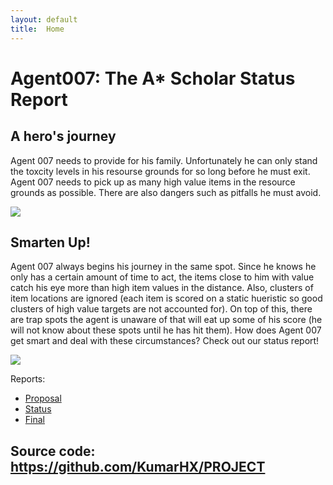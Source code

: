 ```yaml
---
layout: default
title:  Home
---
```



# Agent007: The A* Scholar Status Report

## A hero's journey

Agent 007 needs to provide for his family. Unfortunately he can only stand the toxcity levels in his resourse grounds for so long before he must exit. Agent 007 needs to pick up as many high value items in the resource grounds as possible. There are also  dangers such as pitfalls he must avoid.

<img src="https://lh3.googleusercontent.com/XuGf9Ndr3ncyEUYWABiNNY1QYvMnFNkp7xCIBrmBJ9gY92f_HmaGwoFbnpNrwBoMnMaaP7D_AZUhJZb2Il__0HE=s400">

## Smarten Up!

Agent 007 always begins his journey in the same spot. Since he knows he only has a certain amount of time to act, the items close to him with value catch his eye more than high item values in the distance. Also, clusters of item locations are ignored (each item is scored on a static hueristic so good clusters of high value targets are not accounted for). On top of this, there are trap spots the agent is unaware of that will eat up some of his score (he will not know about these spots until he has hit them). How does Agent 007 get smart and deal with these circumstances? Check out our status report!

<img src="https://ih0.redbubble.net/image.660811550.2362/mp,550x550,matte,ffffff,t.3u5.jpg">

Reports:

- [Proposal](proposal.html)
- [Status](status.html)
- [Final](final.html)



## Source code: https://github.com/KumarHX/PROJECT
